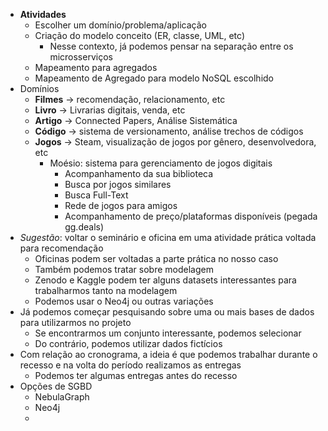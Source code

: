 - **Atividades**
	- Escolher um domínio/problema/aplicação
	- Criação do modelo conceito (ER, classe, UML, etc)
		- Nesse contexto, já podemos pensar na separação entre os microsserviços
	- Mapeamento para agregados
	- Mapeamento de Agregado para modelo NoSQL escolhido
- Domínios
	- **Filmes** -> recomendação, relacionamento, etc
	- **Livro** -> Livrarias digitais, venda, etc
	- **Artigo** -> Connected Papers, Análise Sistemática
	- **Código** -> sistema de versionamento, análise trechos de códigos
	- **Jogos** -> Steam, visualização de jogos por gênero, desenvolvedora, etc
		- Moésio: sistema para gerenciamento de jogos digitais
			- Acompanhamento da sua biblioteca
			- Busca por jogos similares
			- Busca Full-Text
			- Rede de jogos para amigos
			- Acompanhamento de preço/plataformas disponíveis (pegada gg.deals)
- *Sugestão*: voltar o seminário e oficina em uma atividade prática voltada para recomendação
	- Oficinas podem ser voltadas a parte prática no nosso caso
	- Também podemos tratar sobre modelagem
	- Zenodo e Kaggle podem ter alguns datasets interessantes para trabalharmos tanto na modelagem
	- Podemos usar o Neo4j ou outras variações
- Já podemos começar pesquisando sobre uma ou mais bases de dados para utilizarmos no projeto
	- Se encontrarmos um conjunto interessante, podemos selecionar
	- Do contrário, podemos utilizar dados fictícios
- Com relação ao cronograma, a ideia é que podemos trabalhar durante o recesso e na volta do período realizamos as entregas
	- Podemos ter algumas entregas antes do recesso
- Opções de SGBD
	- NebulaGraph
	- Neo4j
	-